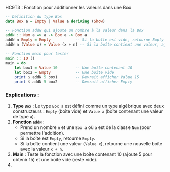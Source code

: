 HC9T3 : Fonction pour additionner les valeurs dans une Box
```haskell
-- Définition du type Box
data Box a = Empty | Value a deriving (Show)

-- Fonction addN qui ajoute un nombre à la valeur dans la Box
addN :: Num a => a -> Box a -> Box a
addN n Empty = Empty           -- Si la boîte est vide, retourne Empty
addN n (Value x) = Value (x + n) -- Si la boîte contient une valeur, ajoute n

-- Fonction main pour tester
main :: IO ()
main = do
    let box1 = Value 10        -- Une boîte contenant 10
    let box2 = Empty           -- Une boîte vide
    print $ addN 5 box1        -- Devrait afficher Value 15
    print $ addN 5 box2        -- Devrait afficher Empty
```

### Explications :
1. **Type `Box`** : Le type `Box a` est défini comme un type algébrique avec deux constructeurs : `Empty` (boîte vide) et `Value a` (boîte contenant une valeur de type `a`).
2. **Fonction `addN`** : 
   - Prend un nombre `n` et une `Box a` où `a` est de la classe `Num` (pour permettre l'addition).
   - Si la boîte est `Empty`, retourne `Empty`.
   - Si la boîte contient une valeur (`Value x`), retourne une nouvelle boîte avec la valeur `x + n`.
3. **Main** : Teste la fonction avec une boîte contenant 10 (ajoute 5 pour obtenir 15) et une boîte vide (reste vide).
4. 
